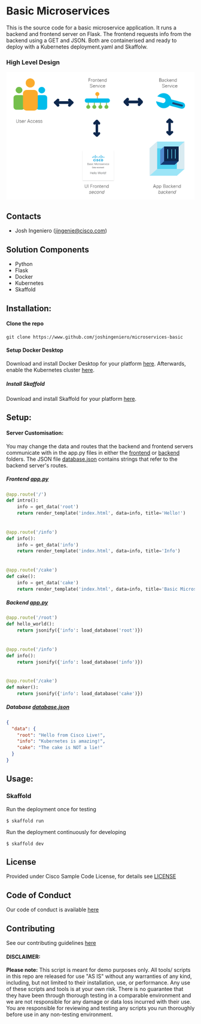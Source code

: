 # Basic Microservices

This is the source code for a basic microservice application. It runs a backend and frontend
server on Flask. The frontend requests info from the backend using a GET and JSON. Both
are containerised and ready to deploy with a Kubernetes deployment.yaml and Skaffolw.

### High Level Design
![alt text](IMAGES/workflow.png)

## Contacts

* Josh Ingeniero (jingenie@cisco.com)


## Solution Components
* Python
* Flask
* Docker
* Kubernetes
* Skaffold

## Installation:

#### Clone the repo
```console
git clone https://www.github.com/joshingeniero/microservices-basic
```
#### Setup Docker Desktop
Download and install Docker Desktop for your platform [here](https://www.docker.com/products/docker-desktop).
Afterwards, enable the Kubernetes cluster [here](https://docs.docker.com/desktop/kubernetes/).

##### Install Skaffold
Download and install Skaffold for your platform [here](https://skaffold.dev/docs/install/).



## Setup:


#### Server Customisation:
You may change the data and routes that the backend and frontend servers communicate with
in the app.py files in either the [frontend](frontend) or [backend](backend) folders. 
The JSON file [database.json](backend/database.json) contains strings that refer to the backend server's routes.
##### Frontend [app.py](frontend/app.py)
```python
@app.route('/')
def intro():
    info = get_data('root')
    return render_template('index.html', data=info, title='Hello!')


@app.route('/info')
def info():
    info = get_data('info')
    return render_template('index.html', data=info, title='Info')


@app.route('/cake')
def cake():
    info = get_data('cake')
    return render_template('index.html', data=info, title='Basic Microservice')
```
##### Backend [app.py](backend/app.py)
```python
@app.route('/root')
def hello_world():
    return jsonify({'info': load_database('root')})


@app.route('/info')
def info():
    return jsonify({'info': load_database('info')})


@app.route('/cake')
def maker():
    return jsonify({'info': load_database('cake')})
```
##### Database [database.json](backend/database.json) 
```json
{
  "data": {
    "root": "Hello from Cisco Live!",
    "info": "Kubernetes is amazing!",
    "cake": "The cake is NOT a lie!"
  }
}
```


## Usage:

### Skaffold
Run the deployment once for testing
```
$ skaffold run
```

Run the deployment continuously for developing
```
$ skaffold dev
```



## License
Provided under Cisco Sample Code License, for details see [LICENSE](./LICENSE.md)

## Code of Conduct
Our code of conduct is available [here](./CODE_OF_CONDUCT.md)

## Contributing
See our contributing guidelines [here](./CONTRIBUTING.md)



#### DISCLAIMER:
<b>Please note:</b> This script is meant for demo purposes only. All tools/ scripts in this repo are released for use "AS IS" without any warranties of any kind, including, but not limited to their installation, use, or performance. Any use of these scripts and tools is at your own risk. There is no guarantee that they have been through thorough testing in a comparable environment and we are not responsible for any damage or data loss incurred with their use.
You are responsible for reviewing and testing any scripts you run thoroughly before use in any non-testing environment.